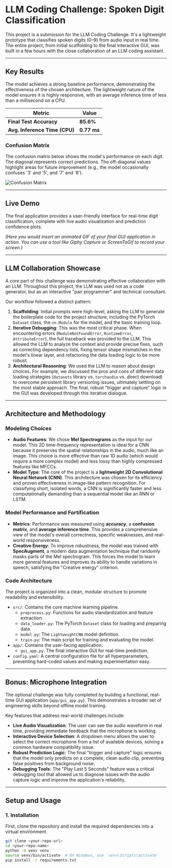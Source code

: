 # LLM Coding Challenge: Spoken Digit Classification

This project is a submission for the LLM Coding Challenge. It's a lightweight prototype that classifies spoken digits (0–9) from audio input in real time. The entire project, from initial scaffolding to the final interactive GUI, was built in a few hours with the close collaboration of an LLM coding assistant.

---

## Key Results

The model achieves a strong baseline performance, demonstrating the effectiveness of the chosen architecture. The lightweight nature of the model ensures it is highly responsive, with an average inference time of less than a millisecond on a CPU.

| Metric                      | Value   |
| --------------------------- | ------- |
| **Final Test Accuracy** | **85.6%** |
| **Avg. Inference Time (CPU)** | **0.77 ms** |

### Confusion Matrix

The confusion matrix below shows the model's performance on each digit. The diagonal represents correct predictions. The off-diagonal values highlight areas for future improvement (e.g., the model occasionally confuses '3' and '5', and '7' and '8').

![Confusion Matrix]([https://i.imgur.com/your_confusion_matrix_image_url.png](https://imgur.com/a/7vHroiz))



---

## Live Demo

The final application provides a user-friendly interface for real-time digit classification, complete with live audio visualization and prediction confidence plots.

*(Here you would insert an animated GIF of your final GUI application in action. You can use a tool like Giphy Capture or ScreenToGif to record your screen.)*

---

## LLM Collaboration Showcase

A core part of this challenge was demonstrating effective collaboration with an LLM. Throughout this project, the LLM was used not as a code generator, but as an interactive "pair programmer" and technical consultant.

Our workflow followed a distinct pattern:

1.  **Scaffolding**: Initial prompts were high-level, asking the LLM to generate the boilerplate code for the project structure, including the PyTorch `Dataset` class, the `nn.Module` for the model, and the basic training loop.
2.  **Iterative Debugging**: This was the most critical phase. When encountering errors (`ModuleNotFoundError`, `RuntimeError`, `AttributeError`), the full traceback was provided to the LLM. This allowed the LLM to analyze the context and provide precise fixes, such as correcting dependency lists, fixing tensor shape mismatches in the model's linear layer, and refactoring the data loading logic to be more robust.
3.  **Architectural Reasoning**: We used the LLM to reason about design choices. For example, we discussed the pros and cons of different data loading strategies (`datasets` library vs. `torchaudio` vs. direct download) to overcome persistent library versioning issues, ultimately settling on the most stable approach. The final, robust "trigger and capture" logic in the GUI was developed through this iterative dialogue.

---

## Architecture and Methodology

### Modeling Choices

* **Audio Features**: We chose **Mel Spectrograms** as the input for our model. This 2D time-frequency representation is ideal for a CNN because it preserves the spatial relationships in the audio, much like an image. This choice is more effective than raw 1D audio (which would require a more complex model) and less lossy than highly compressed features like MFCCs.
* **Model Type**: The core of the project is a **lightweight 2D Convolutional Neural Network (CNN)**. This architecture was chosen for its efficiency and proven effectiveness in image-like pattern recognition. For classifying short, isolated words, a CNN is significantly faster and less computationally demanding than a sequential model like an RNN or LSTM.

### Model Performance and Fortification

* **Metrics**: Performance was measured using **accuracy**, a **confusion matrix**, and **average inference time**. This provides a comprehensive view of the model's overall correctness, specific weaknesses, and real-world responsiveness.
* **Creative Energy**: To improve robustness, the model was trained with **SpecAugment**, a modern data augmentation technique that randomly masks parts of the Mel spectrogram. This forces the model to learn more general features and improves its ability to handle variations in speech, satisfying the "Creative energy" criterion.

### Code Architecture

The project is organized into a clean, modular structure to promote readability and extensibility.

* `src/`: Contains the core machine learning pipeline.
    * `preprocess.py`: Functions for audio standardization and feature extraction.
    * `data_loader.py`: The PyTorch `Dataset` class for loading and preparing data.
    * `model.py`: The `LightweightCNN` model definition.
    * `train.py`: The main script for training and evaluating the model.
* `app/`: Contains the user-facing application.
    * `gui_app.py`: The final interactive GUI for real-time prediction.
* `config.yaml`: A central configuration file for all hyperparameters, preventing hard-coded values and making experimentation easy.

---

## Bonus: Microphone Integration

The optional challenge was fully completed by building a functional, real-time GUI application (`app/gui_app.py`). This demonstrates a broader set of engineering skills beyond offline model training.

Key features that address real-world challenges include:

* **Live Audio Visualization**: The user can see the audio waveform in real time, providing immediate feedback that the microphone is working.
* **Interactive Device Selection**: A dropdown menu allows the user to select the correct microphone from a list of available devices, solving a common hardware compatibility issue.
* **Robust Prediction Logic**: The final "trigger and capture" logic ensures that the model only predicts on a complete, clean audio clip, preventing false positives from background noise.
* **Debugging Tools**: The "Play Last 5 Seconds" feature was a critical debugging tool that allowed us to diagnose issues with the audio capture logic and improve the application's reliability.

---

## Setup and Usage

### 1. Installation

First, clone the repository and install the required dependencies into a virtual environment.

```bash
git clone <your-repo-url>
cd <your-repo-name>
python -m venv venv
source venv/bin/activate  # On Windows, use `venv\Scripts\activate`
pip install -r requirements.txt
